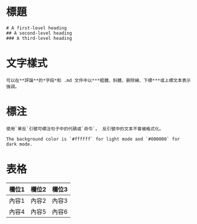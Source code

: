 # 標題

```
# A first-level heading
## A second-level heading
### A third-level heading
```

# 文字樣式

```
可以在**評論**的*字段*和 .md 文件中以***粗體、斜體、删除線、下標***或上標文本表示强调。

```

# 標注

```
使用`單反`引號可標注句子中的代碼或`命令`。 反引號中的文本不會被格式化。

The background color is `#ffffff` for light mode and `#000000` for dark mode.
```

# 表格

|欄位1|欄位2|欄位3|
|----|----|----|
|內容1|內容2|內容3|
|內容4|內容5|內容6|
